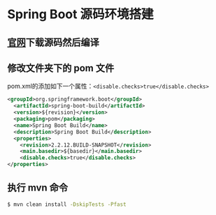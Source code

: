 # Spring Boot 源码环境搭建

## [官网](https://github.com/spring-projects/spring-boot/)下载源码然后编译

## 修改文件夹下的 pom 文件

pom.xml的添加如下一个属性：`<disable.checks>true</disable.checks>`
```xml
<groupId>org.springframework.boot</groupId>
  <artifactId>spring-boot-build</artifactId>
  <version>${revision}</version>
  <packaging>pom</packaging>
  <name>Spring Boot Build</name>
  <description>Spring Boot Build</description>
  <properties>
    <revision>2.2.12.BUILD-SNAPSHOT</revision>
    <main.basedir>${basedir}</main.basedir>
    <disable.checks>true</disable.checks>
</properties>
```

## 执行 mvn 命令
```sh
$ mvn clean install -DskipTests -Pfast
```
